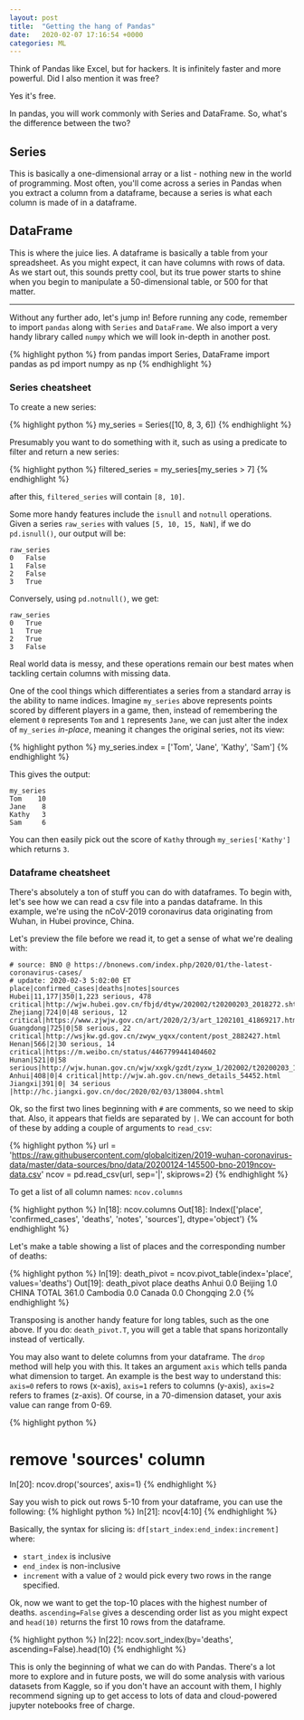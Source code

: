 ```yaml
---
layout: post
title:  "Getting the hang of Pandas"
date:   2020-02-07 17:16:54 +0000
categories: ML
---
```


Think of Pandas like Excel, but for hackers. It is infinitely faster and more powerful. Did I also mention it was free? 

Yes it's free.

In pandas, you will work commonly with Series and DataFrame. So, what's the difference between the two? 

## Series
This is basically a one-dimensional array or a list - nothing new in the world of programming. Most often, you'll come across a series in Pandas when you extract a column from a dataframe, because a series is what each column is made of in a dataframe.

## DataFrame
This is where the juice lies. A dataframe is basically a table from your spreadsheet. As you might expect, it can have columns with rows of data. As we start out, this sounds pretty cool, but its true power starts to shine when you begin to manipulate a 50-dimensional table, or 500 for that matter.

----

Without any further ado, let's jump in! Before running any code, remember to import `pandas` along with `Series` and `DataFrame`. We also import a very handy library called `numpy` which we will look in-depth in another post.

{% highlight python %}
from pandas import Series, DataFrame
import pandas as pd
import numpy as np
{% endhighlight %}

### Series cheatsheet

To create a new series:

{% highlight python %}
my_series = Series([10, 8, 3, 6])
{% endhighlight %}

Presumably you want to do something with it, such as using a predicate to filter and return a new series:

{% highlight python %}
filtered_series = my_series[my_series > 7]
{% endhighlight %}

after this, `filtered_series` will contain `[8, 10]`.

Some more handy features include the `isnull` and `notnull` operations. Given a series `raw_series` with values `[5, 10, 15, NaN]`, if we do `pd.isnull()`, our output will be:

```
raw_series
0   False
1   False
2   False
3   True
```

Conversely, using `pd.notnull()`, we get: 

```
raw_series
0   True
1   True
2   True
3   False
```

Real world data is messy, and these operations remain our best mates when tackling certain columns with missing data.

One of the cool things which differentiates a series from a standard array is the ability to name indices. Imagine `my_series` above represents points scored by different players in a game, then, instead of remembering the element `0` represents `Tom` and `1` represents `Jane`, we can just alter the index of `my_series` _in-place_, meaning it changes the original series, not its view: 

{% highlight python %}
my_series.index = ['Tom', 'Jane', 'Kathy', 'Sam']
{% endhighlight %}

This gives the output:
```
my_series
Tom    10
Jane    8
Kathy   3
Sam     6
```

You can then easily pick out the score of `Kathy` through `my_series['Kathy']` which returns `3`.

### Dataframe cheatsheet

There's absolutely a ton of stuff you can do with dataframes. To begin with, let's see how we can read a csv file into a pandas dataframe. In this example, we're using the nCoV-2019 coronavirus data originating from Wuhan, in Hubei province, China.

Let's preview the file before we read it, to get a sense of what we're dealing with:

```
# source: BNO @ https://bnonews.com/index.php/2020/01/the-latest-coronavirus-cases/
# update: 2020-02-3 5:02:00 ET
place|confirmed_cases|deaths|notes|sources
Hubei|11,177|350|1,223 serious, 478 critical|http://wjw.hubei.gov.cn/fbjd/dtyw/202002/t20200203_2018272.shtml
Zhejiang|724|0|48 serious, 12 critical|https://www.zjwjw.gov.cn/art/2020/2/3/art_1202101_41869217.html
Guangdong|725|0|58 serious, 22 critical|http://wsjkw.gd.gov.cn/zwyw_yqxx/content/post_2882427.html
Henan|566|2|30 serious, 14 critical|https://m.weibo.cn/status/4467799441404602
Hunan|521|0|58 serious|http://wjw.hunan.gov.cn/wjw/xxgk/gzdt/zyxw_1/202002/t20200203_11168209.html
Anhui|408|0|4 critical|http://wjw.ah.gov.cn/news_details_54452.html
Jiangxi|391|0| 34 serious |http://hc.jiangxi.gov.cn/doc/2020/02/03/138004.shtml
```

Ok, so the first two lines beginning with `#` are comments, so we need to skip that. Also, it appears that fields are separated by `|`. We can account for both of these by adding a couple of arguments to `read_csv`:

{% highlight python %}
url = 'https://raw.githubusercontent.com/globalcitizen/2019-wuhan-coronavirus-data/master/data-sources/bno/data/20200124-145500-bno-2019ncov-data.csv'
ncov = pd.read_csv(url, sep='|', skiprows=2)
{% endhighlight %}

To get a list of all column names: `ncov.columns`

{% highlight python %}
In[18]: ncov.columns
Out[18]: Index(['place', 'confirmed_cases', 'deaths', 'notes', 'sources'], dtype='object')
{% endhighlight %}

Let's make a table showing a list of places and the corresponding number of deaths:

{% highlight python %}
In[19]: death_pivot = ncov.pivot_table(index='place', values='deaths')
Out[19]: death_pivot
place       deaths
Anhui	    0.0
Beijing	    1.0
CHINA TOTAL 361.0
Cambodia    0.0
Canada	    0.0
Chongqing   2.0
{% endhighlight %}

Transposing is another handy feature for long tables, such as the one above. If you do: `death_pivot.T`, you will get a table that spans horizontally instead of vertically.

You may also want to delete columns from your dataframe. The `drop` method will help you with this. It takes an argument `axis` which tells panda what dimension to target. An example is the best way to understand this: `axis=0` refers to rows (x-axis), `axis=1` refers to columns (y-axis), `axis=2` refers to frames (z-axis). Of course, in a 70-dimension dataset, your axis value can range from 0-69.

{% highlight python %}
# remove 'sources' column
In[20]: ncov.drop('sources', axis=1)
{% endhighlight %}

Say you wish to pick out rows 5-10 from your dataframe, you can use the following:
{% highlight python %}
In[21]: ncov[4:10]
{% endhighlight %}

Basically, the syntax for slicing is: `df[start_index:end_index:increment]` where:
- `start_index` is inclusive
- `end_index` is non-inclusive
- `increment` with a value of `2` would pick every two rows in the range specified.

Ok, now we want to get the top-10 places with the highest number of deaths. `ascending=False` gives a descending order list as you might expect and `head(10)` returns the first 10 rows from the dataframe.

{% highlight python %}
In[22]: ncov.sort_index(by='deaths', ascending=False).head(10)
{% endhighlight %}

This is only the beginning of what we can do with Pandas. There's a lot more to explore and in future posts, we will do some analysis with various datasets from Kaggle, so if you don't have an account with them, I highly recommend signing up to get access to lots of data and cloud-powered jupyter notebooks free of charge.

